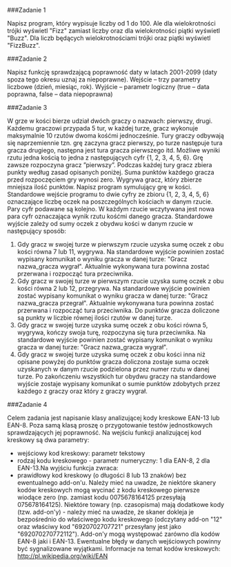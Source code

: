 ###Zadanie 1

Napisz program, który wypisuje liczby od 1 do 100. Ale dla wielokrotności trójki wyświetl "Fizz" 
zamiast liczby oraz dla wielokrotności piątki wyświetl "Buzz". Dla liczb będących wielokrotnościami 
trójki oraz piątki wyświetl "FizzBuzz".


###Zadanie 2

Napisz funkcję sprawdzającą poprawność daty w latach 2001-2099 (daty spoza tego okresu uznaj za 
niepoprawne).
Wejście – trzy parametry liczbowe (dzień, miesiąc, rok).
Wyjście – parametr logiczny (true – data poprawna, false – data niepoprawna)

###Zadanie 3

W grze w kości bierze udział dwóch graczy o nazwach: pierwszy, drugi. Każdemu graczowi przypada 5 
tur, w każdej turze, gracz wykonuje maksymalnie 10 rzutów dwoma kośćmi jednocześnie. Tury graczy 
odbywają się naprzemiennie tzn. grę zaczyna gracz pierwszy, po turze następuje tura gracza 
drugiego, następna jest tura gracza pierwszego itd. Możliwe wyniki rzutu jedna kością to jedna z 
następujących cyfr {1, 2, 3, 4, 5, 6}. Grę zawsze rozpoczyna gracz ”pierwszy”. Podczas każdej tury 
gracz zbiera punkty według zasad opisanych poniżej. Suma punktów każdego gracza przed 
rozpoczęciem gry wynosi zero. Wygrywa gracz, który zbierze mniejsza ilość punktów.
Napisz program symulujący grę w kości. Standardowe wejście programu to dwie cyfry ze zbioru {1, 2, 
3, 4, 5, 6} oznaczające liczbę oczek na poszczególnych kościach w danym rzucie. Pary cyfr podawane 
są kolejno. W każdym rzucie wczytywana jest nowa para cyfr oznaczająca wynik rzutu kośćmi danego 
gracza. Standardowe wyjście zależy od sumy oczek z obydwu kości w danym rzucie w następujący 
sposób:
1. Gdy gracz w swojej turze w pierwszym rzucie uzyska sumę oczek z obu kości równa 7 lub 11, 
wygrywa. Na standardowe wyjście powinien zostać wypisany komunikat o wyniku gracza w danej 
turze: "Gracz nazwa_gracza wygrał". Aktualnie wykonywana tura powinna zostać przerwana i 
rozpocząć tura przeciwnika.
2. Gdy gracz w swojej turze w pierwszym rzucie uzyska sumę oczek z obu kości równa 2 lub 12, 
przegrywa. Na standardowe wyjście powinien zostać wypisany komunikat o wyniku gracza w danej
turze: "Gracz nazwa_gracza przegrał". Aktualnie wykonywana tura powinna zostać przerwana i 
rozpocząć tura przeciwnika. Do punktów gracza doliczone są punkty w liczbie równej ilości rzutów w 
danej turze.
3. Gdy gracz w swojej turze uzyska sumę oczek z obu kości równa 5, wygrywa, kończy swoja turę, 
rozpoczyna się tura przeciwnika. Na standardowe wyjście powinien zostać wypisany komunikat o 
wyniku gracza w danej turze: "Gracz nazwa_gracza wygrał".
4. Gdy gracz w swojej turze uzyska sumę oczek z obu kości inna niż opisane powyżej do punktów 
gracza doliczona zostaje suma oczek uzyskanych w danym rzucie podzielona przez numer rzutu w 
danej turze.
Po zakończeniu wszystkich tur obydwu graczy na standardowe wyjście zostaje wypisany komunikat o 
sumie punktów zdobytych przez każdego z graczy oraz który z graczy wygrał.

###Zadanie 4

Celem zadania jest napisanie klasy analizującej kody kreskowe EAN-13 lub EAN-8.
Poza samą klasą proszę o przygotowanie testów jednostkowych sprawdzających jej poprawność.
Na wejściu funkcji analizującej kod kreskowy są dwa parametry:
 - wejściowy kod kreskowy: parametr tekstowy
 - rodzaj kodu kreskowego - parametr numeryczny: 1 dla EAN-8, 2 dla EAN-13.Na wyjściu funkcja zwraca:
 - prawidłowy kod kreskowy (o długości 8 lub 13 znaków) bez ewentualnego add-on'u.
Należy mieć na uwadze, że niektóre skanery kodów kreskowych mogą wycinać z kodu kreskowego 
pierwsze wiodące zero (np. zamiast kodu 0075678164125 przesyłają 075678164125).
Niektóre towary (np. czasopisma) mają dodatkowe kody (tzw. add-on'y) - należy mieć na uwadze, że 
skaner dokleja je bezpośrednio do właściwego kodu kreskowego (odczytany add-on "12" oraz 
właściwy kod "6920702707721" przesyłany jest jako "692070270772112"). Add-on'y mogą 
występować zarówno dla kodów EAN-8 jaki i EAN-13.
Ewentualne błędy w danych wejściowych powinny być sygnalizowane wyjątkami.
Informacje na temat kodów kreskowych: http://pl.wikipedia.org/wiki/EAN
